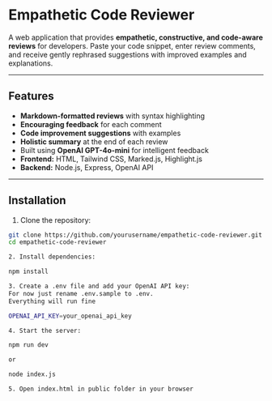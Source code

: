 # Empathetic Code Reviewer

A web application that provides **empathetic, constructive, and code-aware reviews** for developers. Paste your code snippet, enter review comments, and receive gently rephrased suggestions with improved examples and explanations.

---

## Features

- **Markdown-formatted reviews** with syntax highlighting
- **Encouraging feedback** for each comment
- **Code improvement suggestions** with examples
- **Holistic summary** at the end of each review
- Built using **OpenAI GPT-4o-mini** for intelligent feedback
- **Frontend:** HTML, Tailwind CSS, Marked.js, Highlight.js
- **Backend:** Node.js, Express, OpenAI API


---

## Installation

1. Clone the repository:

```bash
git clone https://github.com/yourusername/empathetic-code-reviewer.git
cd empathetic-code-reviewer

2. Install dependencies:

npm install

3. Create a .env file and add your OpenAI API key:
For now just rename .env.sample to .env. 
Everything will run fine 

OPENAI_API_KEY=your_openai_api_key

4. Start the server:

npm run dev 

or 

node index.js

5. Open index.html in public folder in your browser

